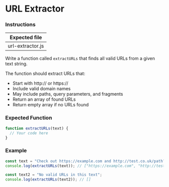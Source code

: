 # URL Extractor

### Instructions

| Expected file        |
| -------------------- |
| url-extractor.js   |

Write a function called `extractURLs` that finds all valid URLs from a given text string.

The function should extract URLs that:

- Start with http:// or https://
- Include valid domain names
- May include paths, query parameters, and fragments
- Return an array of found URLs
- Return empty array if no URLs found

### Expected Function

```js
function extractURLs(text) {
  // Your code here
}
```

### Example

```js
const text = "Check out https://example.com and http://test.co.uk/path?param=1";
console.log(extractURLs(text)); // ["https://example.com", "http://test.co.uk/path?param=1"]

const text2 = "No valid URLs in this text";
console.log(extractURLs(text2)); // []
```
